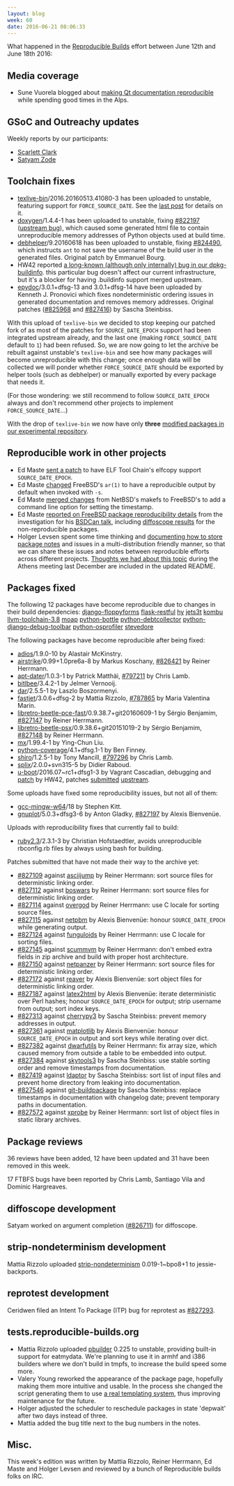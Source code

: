 ```yaml
---
layout: blog
week: 60
date: 2016-06-21 08:06:33
---
```


What happened in the [Reproducible
Builds](https://wiki.debian.org/ReproducibleBuilds) effort between June 12th and June 18th 2016:

Media coverage
--------------

* Sune Vuorela blogged about [making Qt documentation reproducible](http://pusling.com/blog/?p=410) while spending good times in the Alps.

GSoC and Outreachy updates
--------------------------

Weekly reports by our participants:

- [Scarlett Clark](http://scarlettgatelyclark.com/2016/debian-kde-reproducible-builds-week-3-randa-platforms-equals-busy-times/)
- [Satyam Zode](https://satyamz.github.io/blog/2016/06/13/gsoc-2016-week-2-and-3-reproducible-builds-in-debian/)

Toolchain fixes
---------------

- [texlive-bin](https://tracker.debian.org/pkg/texlive-bin)/2016.20160513.41080-3 has been uploaded to unstable,
  featuring support for `FORCE_SOURCE_DATE`.  See the <a href="posts/59#FORCE_SOURCE_DATE">last post</a>
  for details on it.
- [doxygen](https://tracker.debian.org/pkg/doxygen)/1.4.4-1 has been uploaded to unstable, fixing [#822197](https://bugs.debian.org/822197)
  ([upstream bug](https://github.com/sphinx-doc/sphinx/pull/2534)), which caused
  some generated html file to contain unreproducible memory addresses of Python
  objects used at build time.
- [debhelper](https://tracker.debian.org/pkg/debhelper)/9.20160618 has been uploaded to unstable, fixing [#824490](https://bugs.debian.org/824490),
  which instructs `ant` to not save the username of the build user in the
  generated files.  Original patch by Emmanuel Bourg.
- HW42 reported [a long-known (although only internally) bug in our
  dpkg-buildinfo](https://lists.alioth.debian.org/pipermail/reproducible-builds/Week-of-Mon-20160613/005789.html).
  this particular bug doesn't affect our current infrastructure, but it's a
  blocker for having .buildinfo support merged upstream.
- [epydoc](https://tracker.debian.org/pkg/epydoc)/3.0.1+dfsg-13 and 3.0.1+dfsg-14 have been uploaded by Kenneth J.
  Pronovici which fixes nondeterministic ordering issues in generated
  documentation and removes memory addresses. Original patches ([#825968](https://bugs.debian.org/825968)
  and [#827416](https://bugs.debian.org/827416)) by Sascha Steinbiss.

With this upload of `texlive-bin` we decided to stop keeping our patched fork of
as most of the patches for `SOURCE_DATE_EPOCH` support had been integrated
upstream already, and the last one (making `FORCE_SOURCE_DATE` default to `1`)
had been refused.  So, we are now going to let the archive be rebuilt against
unstable's `texlive-bin` and see how many packages will become unreproducible
with this change; once enough data will be collected we will ponder whether
`FORCE_SOURCE_DATE` should be exported by helper tools (such as debhelper) or
manually exported by every package that needs it.

(For those wondering: we still recommend to follow `SOURCE_DATE_EPOCH` always
and don't recommend other projects to implement `FORCE_SOURCE_DATE`…)

With the drop of `texlive-bin` we now have only **three** [modified packages in our
experimental repository](https://tests.reproducible-builds.org/debian/index_repositories.html).

Reproducible work in other projects
-----------------------------------

- Ed Maste [sent a patch](https://reviews.freebsd.org/D6829) to have
  ELF Tool Chain's elfcopy support `SOURCE_DATE_EPOCH`.
- Ed Maste [changed](https://svnweb.freebsd.org/base?view=revision&revision=301974)
  FreeBSD's `ar(1)` to have a reproducible output by default when invoked with `-s`.
- Ed Maste [merged changes](https://svnweb.freebsd.org/changeset/base/301879)
  from NetBSD's makefs to FreeBSD's to add a command line option for setting the
  timestamp.
- Ed Maste [reported on FreeBSD package reproducibility details](https://lists.freebsd.org/pipermail/freebsd-ports/2016-June/103584.html)
  from the investigation for his
  [BSDCan talk](https://www.bsdcan.org/2016/schedule/events/714.en.html),
  including
  [diffoscope results](https://people.freebsd.org/~emaste/reproducible-builds/iteration-1/diffoscope/)
  for the non-reproducible packages.
- Holger Levsen spent some time thinking and [documenting how to store package notes](https://anonscm.debian.org/cgit/reproducible/notes.git/tree/README?h=multi-project-syntax)
  and issues in a multi-distribution friendly manner, so that we can share
  these issues and notes between reproducible efforts across different projects.
  [Thoughts we had about this topic](https://reproducible-builds.org/events/athens2015/issue-database/)
  during the Athens meeting last December are included in the updated README.

Packages fixed
--------------

The following 12 packages have become reproducible due to changes in their
build dependencies:
[django-floppyforms](https://tracker.debian.org/pkg/django-floppyforms)
[flask-restful](https://tracker.debian.org/pkg/flask-restful)
[hy](https://tracker.debian.org/pkg/hy)
[jets3t](https://tracker.debian.org/pkg/jets3t)
[kombu](https://tracker.debian.org/pkg/kombu)
[llvm-toolchain-3.8](https://tracker.debian.org/pkg/llvm-toolchain-3.8)
[moap](https://tracker.debian.org/pkg/moap)
[python-bottle](https://tracker.debian.org/pkg/python-bottle)
[python-debtcollector](https://tracker.debian.org/pkg/python-debtcollector)
[python-django-debug-toolbar](https://tracker.debian.org/pkg/python-django-debug-toolbar)
[python-osprofiler](https://tracker.debian.org/pkg/python-osprofiler)
[stevedore](https://tracker.debian.org/pkg/stevedore)

The following packages have become reproducible after being fixed:

 * [adios](https://tracker.debian.org/pkg/adios)/1.9.0-10 by Alastair McKinstry.
 * [airstrike](https://tracker.debian.org/pkg/airstrike)/0.99+1.0pre6a-8 by Markus Koschany, [#826421](https://bugs.debian.org/826421) by Reiner Herrmann.
 * [apt-dater](https://tracker.debian.org/pkg/apt-dater)/1.0.3-1 by Patrick Matthäi, [#797211](https://bugs.debian.org/797211) by Chris Lamb.
 * [bitlbee](https://tracker.debian.org/pkg/bitlbee)/3.4.2-1 by Jelmer Vernooĳ.
 * [dar](https://tracker.debian.org/pkg/dar)/2.5.5-1 by Laszlo Boszormenyi.
 * [fastjet](https://tracker.debian.org/pkg/fastjet)/3.0.6+dfsg-2 by Mattia Rizzolo, [#787865](https://bugs.debian.org/787865) by Maria Valentina Marin.
 * [libretro-beetle-pce-fast](https://tracker.debian.org/pkg/libretro-beetle-pce-fast)/0.9.38.7+git20160609-1 by Sérgio Benjamim, [#827147](https://bugs.debian.org/827147) by Reiner Herrmann.
 * [libretro-beetle-psx](https://tracker.debian.org/pkg/libretro-beetle-psx)/0.9.38.6+git20151019-2 by Sérgio Benjamim, [#827148](https://bugs.debian.org/827148) by Reiner Herrmann.
 * [mx](https://tracker.debian.org/pkg/mx)/1.99.4-1 by Ying-Chun Liu.
 * [python-coverage](https://tracker.debian.org/pkg/python-coverage)/4.1+dfsg.1-1 by Ben Finney.
 * [shiro](https://tracker.debian.org/pkg/shiro)/1.2.5-1 by Tony Mancill, [#797296](https://bugs.debian.org/797296) by Chris Lamb.
 * [splix](https://tracker.debian.org/pkg/splix)/2.0.0+svn315-5 by Didier Raboud.
 * [u-boot](https://tracker.debian.org/pkg/u-boot)/2016.07~rc1+dfsg1-3 by Vagrant Cascadian, debugging and [patch](https://lists.alioth.debian.org/pipermail/reproducible-builds/Week-of-Mon-20160606/005722.html) by HW42, patches [submitted](https://patchwork.ozlabs.org/patch/634190/) [upstream](https://patchwork.ozlabs.org/patch/636667/).

Some uploads have fixed some reproducibility issues, but not all of them:

 * [gcc-mingw-w64](https://tracker.debian.org/pkg/gcc-mingw-w64)/18 by Stephen Kitt.
 * [gnuplot](https://tracker.debian.org/pkg/gnuplot)/5.0.3+dfsg3-6 by Anton Gladky, [#827197](https://bugs.debian.org/827197) by Alexis Bienvenüe.

Uploads with reproducibility fixes that currently fail to build:

 * [ruby2.3](https://tracker.debian.org/pkg/ruby2.3)/2.3.1-3 by Christian Hofstaedtler, avoids unreproducible rbconfig.rb files by always using bash for building.

Patches submitted that have not made their way to the archive yet:

 * [#827109](https://bugs.debian.org/827109) against [asciijump](https://tracker.debian.org/pkg/asciijump) by Reiner Herrmann: sort source files for deterministic linking order.
 * [#827112](https://bugs.debian.org/827112) against [boswars](https://tracker.debian.org/pkg/boswars) by Reiner Herrmann: sort source files for deterministic linking order.
 * [#827114](https://bugs.debian.org/827114) against [overgod](https://tracker.debian.org/pkg/overgod) by Reiner Herrmann: use C locale for sorting source files.
 * [#827115](https://bugs.debian.org/827115) against [netpbm](https://tracker.debian.org/pkg/netpbm) by Alexis Bienvenüe: honour `SOURCE_DATE_EPOCH` while generating output.
 * [#827124](https://bugs.debian.org/827124) against [funguloids](https://tracker.debian.org/pkg/funguloids) by Reiner Herrmann: use C locale for sorting files.
 * [#827145](https://bugs.debian.org/827145) against [scummvm](https://tracker.debian.org/pkg/scummvm) by Reiner Herrmann: don't embed extra fields in zip archive and build with proper host architecture.
 * [#827150](https://bugs.debian.org/827150) against [netpanzer](https://tracker.debian.org/pkg/netpanzer) by Reiner Herrmann: sort source files for deterministic linking order.
 * [#827172](https://bugs.debian.org/827172) against [reaver](https://tracker.debian.org/pkg/reaver) by Alexis Bienvenüe: sort object files for deterministic linking order.
 * [#827187](https://bugs.debian.org/827187) against [latex2html](https://tracker.debian.org/pkg/latex2html) by Alexis Bienvenüe: iterate deterministic over Perl hashes; honour `SOURCE_DATE_EPOCH` for output; strip username from output; sort index keys.
 * [#827313](https://bugs.debian.org/827313) against [cherrypy3](https://tracker.debian.org/pkg/cherrypy3) by Sascha Steinbiss: prevent memory addresses in output.
 * [#827361](https://bugs.debian.org/827361) against [matplotlib](https://tracker.debian.org/pkg/matplotlib) by Alexis Bienvenüe: honour `SOURCE_DATE_EPOCH` in output and sort keys while iterating over dict.
 * [#827382](https://bugs.debian.org/827382) against [dwarfutils](https://tracker.debian.org/pkg/dwarfutils) by Reiner Herrmann: fix array size, which caused memory from outside a table to be embedded into output.
 * [#827384](https://bugs.debian.org/827384) against [skytools3](https://tracker.debian.org/pkg/skytools3) by Sascha Steinbiss: use stable sorting order and remove timestamps from documentation.
 * [#827419](https://bugs.debian.org/827419) against [ldaptor](https://tracker.debian.org/pkg/ldaptor) by Sascha Steinbiss: sort list of input files and prevent home directory from leaking into documentation.
 * [#827546](https://bugs.debian.org/827546) against [git-buildpackage](https://tracker.debian.org/pkg/git-buildpackage) by Sascha Steinbiss: replace timestamps in documentation with changelog date; prevent temporary paths in documentation.
 * [#827572](https://bugs.debian.org/827572) against [xprobe](https://tracker.debian.org/pkg/xprobe) by Reiner Herrmann: sort list of object files in static library archives.

Package reviews
---------------

36 reviews have been added, 12 have been updated and 31 have been removed in this week.

17 FTBFS bugs have been reported by Chris Lamb, Santiago Vila and Dominic Hargreaves.


diffoscope development
----------------------

Satyam worked on argument completion ([#826711](https://bugs.debian.org/826711)) for diffoscope.

strip-nondeterminism development
--------------------------------

Mattia Rizzolo uploaded [strip-nondeterminism](https://tracker.debian.org/pkg/strip-nondeterminism) 0.019-1~bpo8+1 to
jessie-backports.

reprotest development
---------------------

Ceridwen filed an Intent To Package (ITP) bug for reprotest as [#827293](https://bugs.debian.org/827293).

tests.reproducible-builds.org
-----------------------

- Mattia Rizzolo uploaded [pbuilder](https://tracker.debian.org/pkg/pbuilder) 0.225 to unstable, providing built-in
  support for eatmydata.  We're planning to use it in armhf and i386 builders
  where we don't build in tmpfs, to increase the build speed some more.
- Valery Young reworked the appearance of the package page, hopefully making them more
  intuitive and usable.  In the process she changed the script generating them
  to use [a real templating system](https://mustache.github.io/), thus improving
  maintenance for the future.
- Holger adjusted the scheduler to reschedule packages in state 'depwait' after
  two days instead of three.
- Mattia added the bug title next to the bug numbers in the notes.

Misc.
-----

This week's edition was written by Mattia Rizzolo, Reiner Herrmann, Ed Maste and Holger Levsen and reviewed by a bunch of Reproducible builds folks on IRC.
